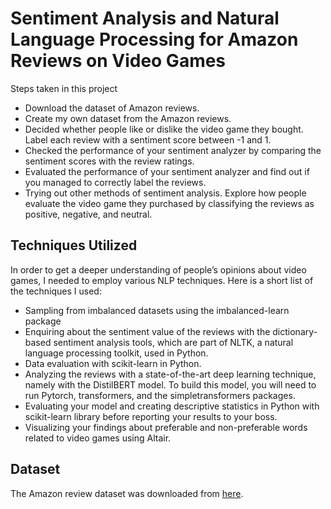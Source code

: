 # Sentiment Analysis and Natural Language Processing for Amazon Reviews on Video Games

Steps taken in this project

   * Download the dataset of Amazon reviews.
   * Create my own dataset from the Amazon reviews.
   * Decided whether people like or dislike the video game they bought. Label each review with a sentiment score between -1 and 1.
   * Checked the performance of your sentiment analyzer by comparing the sentiment scores with the review ratings.
   * Evaluated the performance of your sentiment analyzer and find out if you managed to correctly label the reviews.
   * Trying out other methods of sentiment analysis. Explore how people evaluate the video game they purchased by classifying the reviews as positive, negative, and neutral.

## Techniques Utilized

In order to get a deeper understanding of people’s opinions about video games, I needed to employ various NLP techniques. Here is a short list of the techniques I used:

   * Sampling from imbalanced datasets using the imbalanced-learn package
   * Enquiring about the sentiment value of the reviews with the dictionary-based sentiment analysis tools, which are part of NLTK, a natural language processing toolkit, used in Python.
   * Data evaluation with scikit-learn in Python.
   * Analyzing the reviews with a state-of-the-art deep learning technique, namely with the DistilBERT model. To build this model, you will need to run Pytorch, transformers, and the simpletransformers packages.
   * Evaluating your model and creating descriptive statistics in Python with scikit-learn library before reporting your results to your boss.
   * Visualizing your findings about preferable and non-preferable words related to video games using Altair.

## Dataset

The Amazon review dataset was downloaded from [here](https://nijianmo.github.io/amazon/index.html).
